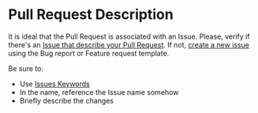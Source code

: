 # Pull Request Description

It is ideal that the Pull Request is associated with an Issue. Please, verify if there's an [Issue that describe your Pull Request](https://github.com/LBeghini/Relations/issues).
If not, [create a new issue](https://github.com/LBeghini/Relations/issues/new/choose) using the Bug report or Feature request template.

Be sure to:

* Use [Issues Keywords](https://docs.github.com/en/enterprise/2.16/user/github/managing-your-work-on-github/closing-issues-using-keywords) 
* In the name, reference the Issue name somehow
* Briefly describe the changes
